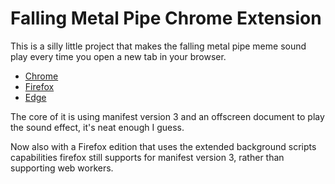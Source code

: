 # Falling Metal Pipe Chrome Extension

This is a silly little project that makes the falling metal pipe meme sound
play every time you open a new tab in your browser.

- [Chrome](https://chrome.google.com/webstore/detail/falling-metal-pipe/nbgmlhcjfjkbpflgcfemflmcdgegcckj)
- [Firefox](https://addons.mozilla.org/firefox/addon/falling-metal-pipe/)
- [Edge](https://microsoftedge.microsoft.com/addons/detail/gbpinnmffiiippbfedpihdmnlcbaljja)

The core of it is using manifest version 3 and an offscreen document to play
the sound effect, it's neat enough I guess.

Now also with a Firefox edition that uses the extended background scripts
capabilities firefox still supports for manifest version 3, rather than
supporting web workers.
